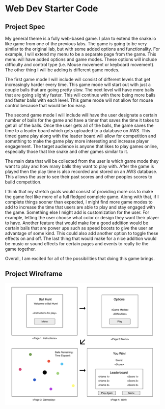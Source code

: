 # Web Dev Starter Code

## Project Spec

My general theme is a fully web-based game. I plan to extend the snake.io like game from one of 
the previous labs. The game is going to be very similar to the original lab, but with some added 
options and functionality. For example, I will extend my menu to be a separate page from the 
game. This menu will have added options and game modes. These options will include difficulty 
and control type (i.e. Mouse movement or keyboard movement). The other thing I will be adding is 
different game modes. 

The first game mode I will include will consist of different levels that get increasingly harder 
every time. This game mode will start out with just a couple balls that are going pretty slow. 
The next level will have more balls that are going slightly faster. This will continue with there 
being more balls and faster balls with each level. This game mode will not allow for mouse control 
because that would be too easy.

The second game mode I will include will have the user designate a certain number of balls for the 
game and have a timer that saves the time it takes to get all of the balls. Once the user gets all 
of the balls, the game saves the time to a leader board which gets uploaded to a database on AWS. 
This timed game play along with the leader board will allow for competition and something to make 
the game play more interesting and increase player engagement. The target audience is anyone that 
likes to play games online, especially those that like snake and other games similar to it. 

The main data that will be collected from the user is which game mode they want to play and how 
many balls they want to play with. After the game is played then the play time is also recorded and 
stored on an AWS database. This allows the user to see their past scores and other peoples scores 
to build competition. 

I think that my stretch goals would consist of providing more css to make the game feel like more 
of a full fledged complete game. Along with that, if I complete things sooner than expected, I might 
find more game modes to add to increase the time that users are able to play and stay engaged with 
the game. Something else I might add is customization for the user. For example, letting the user 
choose what color or design they want their player to have. Another feature that would make for a 
good addition would be certain balls that are power ups such as speed boosts to give the user an 
advantage of some kind. This could also add another option to toggle these effects on and off. The 
last thing that would make for a nice addition would be music or sound effects for certain pages and 
events to really tie the game together.

Overall, I am excited for all of the possibilities that doing this game brings.

## Project Wireframe

![wireframe](wireframe.png)
